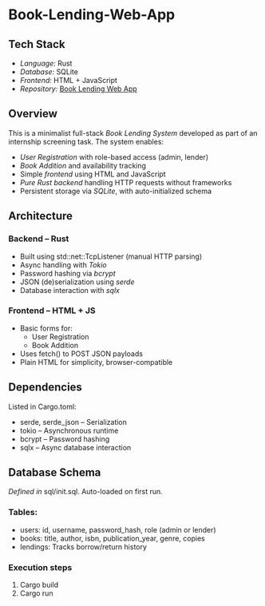 # Book-Lending-Web-App

## Tech Stack
- *Language:* Rust  
- *Database:* SQLite  
- *Frontend:* HTML + JavaScript  
- *Repository:* [Book Lending Web App](https://github.com/SanthoshKumar150822/Book-Lending-Web-App)



## Overview

This is a minimalist full-stack *Book Lending System* developed as part of an internship screening task. The system enables:

- *User Registration* with role-based access (admin, lender)
- *Book Addition* and availability tracking
- Simple *frontend* using HTML and JavaScript
- *Pure Rust backend* handling HTTP requests without frameworks
- Persistent storage via *SQLite*, with auto-initialized schema



## Architecture

### Backend – Rust
- Built using std::net::TcpListener (manual HTTP parsing)
- Async handling with *Tokio*
- Password hashing via *bcrypt*
- JSON (de)serialization using *serde*
- Database interaction with *sqlx*

### Frontend – HTML + JS
- Basic forms for:
  - User Registration
  - Book Addition
- Uses fetch() to POST JSON payloads
- Plain HTML for simplicity, browser-compatible


## Dependencies

Listed in Cargo.toml:
- serde, serde_json – Serialization
- tokio – Asynchronous runtime
- bcrypt – Password hashing
- sqlx – Async database interaction


## Database Schema

*Defined in* sql/init.sql. Auto-loaded on first run.

### Tables:
- users: id, username, password_hash, role (admin or lender)
- books: title, author, isbn, publication_year, genre, copies
- lendings: Tracks borrow/return history


### Execution steps
1. Cargo build
2. Cargo run
